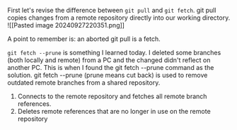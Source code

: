

First let's revise the difference between ```git pull``` and ```git fetch```. 
git pull copies changes from a remote repository directly into our working directory.
![[Pasted image 20240927220351.png]]

A point to remember is: an aborted git pull is a fetch.

```git fetch --prune``` is something I learned today.
I deleted some branches (both locally and remote) from a PC and the changed didn't reflect on another PC. This is when I found the git fetch --prune command as the solution. 
git fetch --prune (prune means cut back) is used to remove outdated remote branches from a shared repository.
1. Connects to the remote repository and fetches all remote branch references.
2. Deletes remote references that are no longer in use on the remote repository



